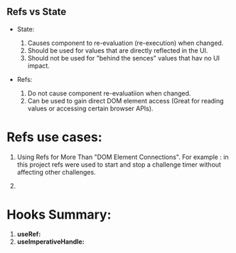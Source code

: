 #

## Refs vs State

- State:

  1.  Causes component to re-evaluation (re-execution) when changed.
  2.  Should be used for values that are directly reflected in the UI.
  3.  Should not be used for "behind the sences" values that hav no UI impact.

- Refs:
  1.  Do not cause component re-evaluatiion when changed.
  2.  Can be used to gain direct DOM element access (Great for reading values or accessing certain browser APIs).

# Refs use cases:

1. Using Refs for More Than "DOM Element Connections". For example : in this project refs were used to start and stop a challenge timer without affecting other challenges.

2. 


# Hooks Summary: 

1. **useRef:**
2. **useImperativeHandle:** 